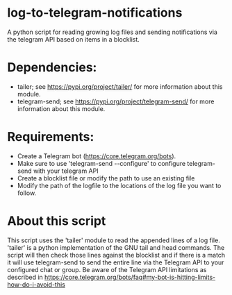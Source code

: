 # log-to-telegram-notifications
A python script for reading growing log files and sending notifications via the telegram API based on items in a blocklist.

# Dependencies:
- tailer; see https://pypi.org/project/tailer/ for more information about this module.
- telegram-send; see https://pypi.org/project/telegram-send/ for more information about this module.

# Requirements:
- Create a Telegram bot (https://core.telegram.org/bots).
- Make sure to use 'telegram-send --configure' to configure telegram-send with your telegram API
- Create a blocklist file or modify the path to use an existing file
- Modify the path of the logfile to the locations of the log file you want to follow.

# About this script
This script uses the 'tailer' module to read the appended lines of a log file. 'tailer' is a python implementation of the GNU tail and head commands. The script will then check those lines against the blocklist and if there is a match it will use telegram-send to send the entire line via the Telegram API to your configured chat or group. Be aware of the Telegram API limitations as described in https://core.telegram.org/bots/faq#my-bot-is-hitting-limits-how-do-i-avoid-this
